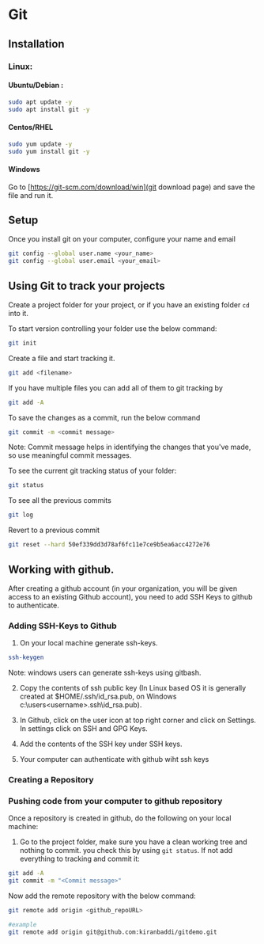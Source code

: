 # Git



## Installation

### Linux:

#### Ubuntu/Debian : 
```bash
sudo apt update -y
sudo apt install git -y
```

#### Centos/RHEL

```bash
sudo yum update -y 
sudo yum install git -y
```

#### Windows

Go to [https://git-scm.com/download/win](git download page) and save the file and run it.


## Setup

Once you install git on your computer, configure your name and email

```bash
git config --global user.name <your_name>
git config --global user.email <your_email>
```

## Using Git to track your projects

Create a project folder for your project, or if you have an existing folder `cd` into it.

To start version controlling your folder use the below command:

```bash
git init
```

Create a file and start tracking it.
```bash
git add <filename>  
```

If you have multiple files you can add all of them to git tracking by 
```bash
git add -A 							
```

To save the changes as a commit, run the below command
```bash
git commit -m <commit message>
```
Note: Commit message helps in identifying the changes that you've made, so use meaningful commit messages.

To see the current git tracking status of your folder:

```bash
git status
```

To see all the previous commits 
```bash
git log
```

Revert to a previous commit

```bash
git reset --hard 50ef339dd3d78af6fc11e7ce9b5ea6acc4272e76    
```

## Working with github.

After creating a github account (in your organization, you will be given access to an existing Github account), you need to add SSH Keys to github to authenticate.



### Adding SSH-Keys to Github

1. On your local machine generate ssh-keys.

```bash
ssh-keygen
```

Note: windows users can generate ssh-keys using gitbash.


2. Copy the contents of  ssh public key (In Linux based OS it is generally created at $HOME/.ssh/id_rsa.pub, on Windows c:\users\<username>\.ssh\id_rsa.pub).

3. In Github, click on the user icon at top right corner and click on Settings. In settings click on SSH and GPG Keys.
4. Add the contents of the SSH key under SSH keys.
5. Your computer can authenticate with github wiht ssh keys


### Creating a Repository



### Pushing code from your computer to github repository 

Once a repository is created in github, do the following on your local machine:

1. Go to the project folder, make sure you have a clean working tree and nothing to commit. you check this by using `git status`. If not add everything to tracking and commit it:
```bash
git add -A
git commit -m "<Commit message>"
```

Now add the remote repository with the below command:

```bash
git remote add origin <github_repoURL>

#example
git remote add origin git@github.com:kiranbaddi/gitdemo.git
```












